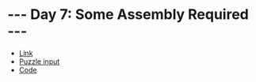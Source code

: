 # --- Day 7: Some Assembly Required ---

- [Link](https://adventofcode.com/2015/day/7)
- [Puzzle input](./data/input)
- [Code](./src/main.rs)
